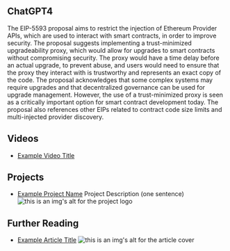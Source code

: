 ## ChatGPT4

The EIP-5593 proposal aims to restrict the injection of Ethereum Provider APIs, which are used to interact with smart contracts, in order to improve security. The proposal suggests implementing a trust-minimized upgradeability proxy, which would allow for upgrades to smart contracts without compromising security. The proxy would have a time delay before an actual upgrade, to prevent abuse, and users would need to ensure that the proxy they interact with is trustworthy and represents an exact copy of the code. The proposal acknowledges that some complex systems may require upgrades and that decentralized governance can be used for upgrade management. However, the use of a trust-minimized proxy is seen as a critically important option for smart contract development today. The proposal also references other EIPs related to contract code size limits and multi-injected provider discovery.

## Videos

- [Example Video Title](https://www.youtube.com/watch?v=TDGq4aeevgY)

## Projects

- [Example Project Name](https://xxxx.xxx/xxxxx) Project Description (one sentence) ![this is an img's alt for the project logo](https://xxxx.xxx/project-logo.xxx)

## Further Reading

- [Example Article Title](https://xxxx.xxx/xxxxx) ![this is an img's alt for the article cover](https://xxxx.xxx/article-cover.xxx)
